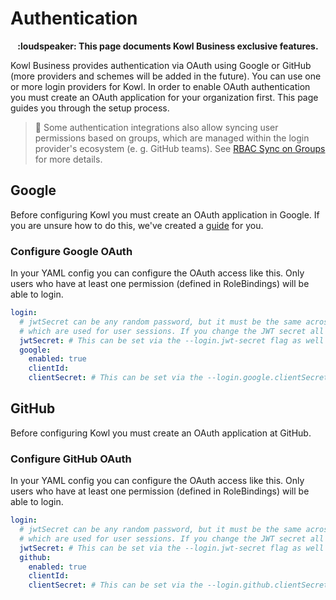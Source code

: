 # Authentication

<p align="center">
<b>:loudspeaker: This page documents Kowl Business exclusive features.</b>
</p>

Kowl Business provides authentication via OAuth using Google or GitHub (more providers and schemes will be added in the future). You can use one or more login providers for Kowl. In order to enable OAuth authentication you must create an OAuth application for your organization first. This page guides you through the setup process.

> :triangular_flag_on_post: Some authentication integrations also allow syncing user permissions based on groups, which are managed within the login provider's ecosystem (e. g. GitHub teams). See [RBAC Sync on Groups](https://github.com/cloudhut/kowl/wiki/RBAC-Sync-on-Groups) for more details.

## Google

Before configuring Kowl you must create an OAuth application in Google. If you are unsure how to do this, we've created a [guide](https://github.com/cloudhut/kowl/blob/master/docs/provider-setup/google.md) for you.

### Configure Google OAuth

In your YAML config you can configure the OAuth access like this. Only users who have at least one permission (defined in RoleBindings) will be able to login.

```yaml
login:
  # jwtSecret can be any random password, but it must be the same across all replicas you run. It is used to sign JWTs
  # which are used for user sessions. If you change the JWT secret all users will need to login again.
  jwtSecret: # This can be set via the --login.jwt-secret flag as well
  google:
    enabled: true
    clientId:
    clientSecret: # This can be set via the --login.google.clientSecret flag as well
```

## GitHub

Before configuring Kowl you must create an OAuth application at GitHub.

### Configure GitHub OAuth

In your YAML config you can configure the OAuth access like this. Only users who have at least one permission (defined in RoleBindings) will be able to login.

```yaml
login:
  # jwtSecret can be any random password, but it must be the same across all replicas you run. It is used to sign JWTs
  # which are used for user sessions. If you change the JWT secret all users will need to login again.
  jwtSecret: # This can be set via the --login.jwt-secret flag as well
  github:
    enabled: true
    clientId:
    clientSecret: # This can be set via the --login.github.clientSecret flag as well
```